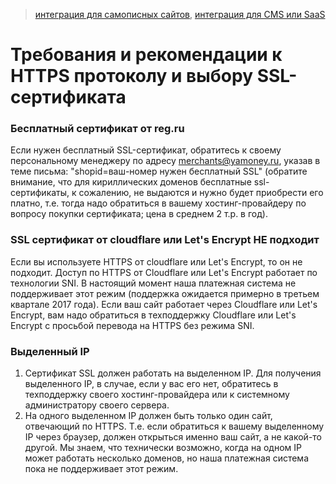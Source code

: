 > [интеграция для самописных сайтов](/demo/010%20интеграция%20для%20самописных%20сайтов.md), [интеграция для CMS или SaaS](/demo/011%20интеграция%20для%20CMS%20и%20SaaS.md)

Требования и рекомендации к HTTPS протоколу и выбору SSL-сертификата
====================================================================

### Бесплатный сертификат от reg.ru

Если нужен бесплатный SSL-сертификат, обратитесь к своему персональному менеджеру по адресу merchants@yamoney.ru, указав в теме письма: "shopid=ваш-номер нужен бесплатный SSL" (обратите внимание, что для кириллических доменов бесплатные ssl-сертификаты, к сожалению, не выдаются и нужно будет приобрести его платно, т.е. тогда надо обратиться в вашему хостинг-провайдеру по вопросу покупки сертификата; цена в среднем 2 т.р. в год).

### SSL сертификат от cloudflare или Let's Encrypt НЕ подходит

Если вы используете HTTPS от cloudflare или Let's Encrypt, то он не подходит. Доступ по HTTPS от Cloudflare или Let's Encrypt работает по технологии SNI. В настоящий момент наша платежная система не поддерживает этот режим (поддержка ожидается примерно в третьем квартале 2017 года). Если ваш сайт работает через Cloudflare или Let's Encrypt, вам надо обратиться в техподдержку Cloudflare или Let's Encrypt с просьбой перевода на HTTPS без режима SNI.

### Выделенный IP

1. Сертификат SSL должен работать на выделенном IP. Для получения выделенного IP, в случае, если у вас его нет, обратитесь в техподдержку своего хостинг-провайдера или к системному администратору своего сервера.
2. На одного выделенном IP должен быть только один сайт, отвечающий по HTTPS. Т.е. если обратиться к вашему выделенному IP через браузер, должен открыться именно ваш сайт, а не какой-то другой. Мы знаем, что технически возможно, когда на одном IP может работать несколько доменов, но наша платежная система пока не поддерживает этот режим.
